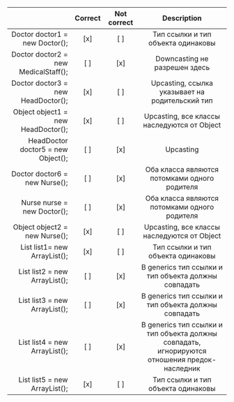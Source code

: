 |                                                   | Correct    |Not correct  |Description                                      |
| -------------------------------------------------:|:----------:|:-----------:|:-----------------------------------------------:|
|Doctor doctor1 = new Doctor();                     |      [x]   |      [ ]    |Тип ссылки и тип объекта одинаковы               |
|Doctor doctor2 = new MedicalStaff();               |      [ ]   |      [x]    |Downcasting не разрешен здесь                    |
|Doctor doctor3 = new HeadDoctor();                 |      [x]   |      [ ]    |Upcasting, ссылка указывает на родительский тип  |
|Object object1 = new HeadDoctor();                 |      [x]   |      [ ]    |Upcasting, все классы наследуются от Object      |
|HeadDoctor doctor5 = new Object();                 |      [ ]   |      [x]    |Upcasting                                        |
|Doctor doctor6 = new Nurse();                      |      [ ]   |      [x]    |Оба класса являются потомками одного родителя    |
|Nurse nurse = new Doctor();                        |      [ ]   |      [x]    |Оба класса являются потомками одного родителя    |
|Object object2 = new Nurse();                      |      [x]   |      [ ]    |Upcasting, все классы наследуются от Object      |
|List<Doctor> list1= new ArrayList<Doctor>();       |      [x]   |      [ ]    |Тип ссылки и тип объекта одинаковы               |
|List<MedicalStaff> list2 = new ArrayList<Doctor>();|      [ ]   |      [x]    |В generics тип ссылки и тип объекта должны совпадать|
|List<Doctor> list3 = new ArrayList<MedicalStaff>();|      [ ]   |      [x]    |В generics тип ссылки и тип объекта должны совпадать|
|List<Object> list4 = new ArrayList<Doctor>();      |      [ ]   |      [x]    |В generics тип ссылки и тип объекта должны совпадать, игнорируются отношения предок-наследник|
|List<Object> list5 = new ArrayList<Object>();      |      [x]   |      [ ]    |Тип ссылки и тип объекта одинаковы               |